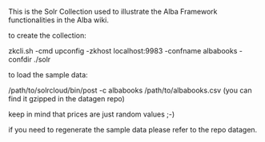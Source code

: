 
This is the Solr Collection used to illustrate the Alba Framework functionalities in the Alba wiki.

to create the collection:

zkcli.sh -cmd upconfig -zkhost localhost:9983 -confname albabooks -confdir ./solr

to load the sample data:

/path/to/solrcloud/bin/post -c albabooks /path/to/albabooks.csv  (you can find it gzipped in the datagen repo)

keep in mind that prices are just random values ;-)

if you need to regenerate the sample data please refer to the repo datagen.
